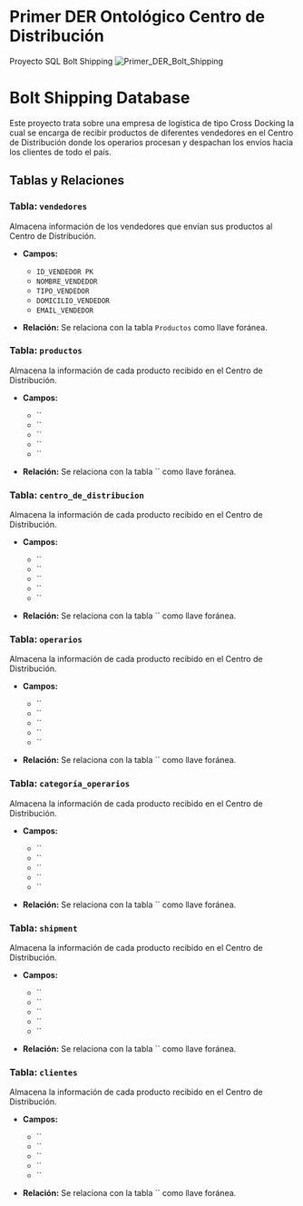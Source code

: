 # Primer DER Ontológico Centro de Distribución
Proyecto SQL Bolt Shipping
![Primer_DER_Bolt_Shipping](https://github.com/user-attachments/assets/a6a60e09-0a6c-4b00-adbd-91e591126bfd)
# Bolt Shipping Database
Este proyecto trata sobre una empresa de logística de tipo Cross Docking la cual se encarga de recibir productos de diferentes vendedores en el Centro de Distribución donde los operarios procesan y despachan los envíos hacia los clientes de todo el país.
## Tablas y Relaciones

### Tabla: `vendedores`
Almacena información de los vendedores que envían sus productos al Centro de Distribución.
- **Campos:**
  - `ID_VENDEDOR PK`
  - `NOMBRE_VENDEDOR`
  - `TIPO_VENDEDOR`
  - `DOMICILIO_VENDEDOR`
  - `EMAIL_VENDEDOR`
 
- **Relación:**
    Se relaciona con la tabla `Productos` como llave foránea.
  
### Tabla: `productos`
Almacena la información de cada producto recibido en el Centro de Distribución.
- **Campos:**
  - ``
  - ``
  - ``
  - ``
  - ``
 
- **Relación:**
    Se relaciona con la tabla `` como llave foránea.

  

### Tabla: `centro_de_distribucion`
Almacena la información de cada producto recibido en el Centro de Distribución.
- **Campos:**
  - ``
  - ``
  - ``
  - ``
  - ``
 
- **Relación:**
    Se relaciona con la tabla `` como llave foránea.

### Tabla: `operarios`
Almacena la información de cada producto recibido en el Centro de Distribución.
- **Campos:**
  - ``
  - ``
  - ``
  - ``
  - ``
 
- **Relación:**
    Se relaciona con la tabla `` como llave foránea.

### Tabla: `categoría_operarios`
Almacena la información de cada producto recibido en el Centro de Distribución.
- **Campos:**
  - ``
  - ``
  - ``
  - ``
  - ``
 
- **Relación:**
    Se relaciona con la tabla `` como llave foránea.

### Tabla: `shipment`
Almacena la información de cada producto recibido en el Centro de Distribución.
- **Campos:**
  - ``
  - ``
  - ``
  - ``
  - ``
 
- **Relación:**
    Se relaciona con la tabla `` como llave foránea.

### Tabla: `clientes`
Almacena la información de cada producto recibido en el Centro de Distribución.
- **Campos:**
  - ``
  - ``
  - ``
  - ``
  - ``
 
- **Relación:**
    Se relaciona con la tabla `` como llave foránea.


